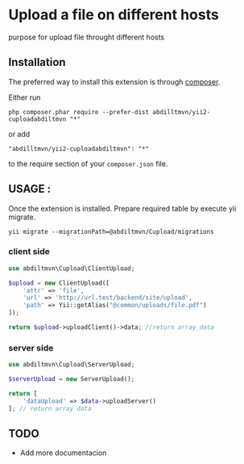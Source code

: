 Upload a file on different hosts
===========================
purpose for upload file throught different hosts

Installation
------------

The preferred way to install this extension is through [composer](http://getcomposer.org/download/).

Either run

```
php composer.phar require --prefer-dist abdilltmvn/yii2-cuploadabdiltmvn "*"
```

or add

```
"abdilltmvn/yii2-cuploadabdiltmvn": "*"
```

to the require section of your `composer.json` file.


USAGE : 
-----
Once the extension is installed.
Prepare required table by execute yii migrate.

```
yii migrate --migrationPath=@abdiltmvn/Cupload/migrations
```

### client side
```php
use abdiltmvn\Cupload\ClientUpload;

$upload = new ClientUpload([
    'attr' => 'file',
    'url' => 'http://url.test/backend/site/upload',
    'path' => Yii::getAlias("@common/uploads/file.pdf")
]);

return $upload->uploadClient()->data; //return array data
``` 
### server side

``` php
use abdiltmvn\Cupload\ServerUpload;

$serverUpload = new ServerUpload();

return [
    'dataUpload' => $data->uploadServer()
]; // return array data 
```

 TODO
-----

 -  Add more documentacion 